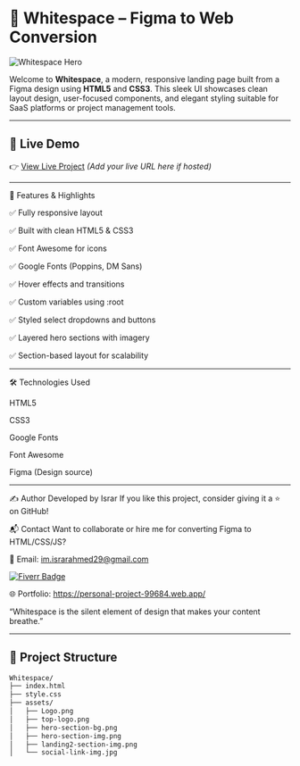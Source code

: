 # 🌟 Whitespace – Figma to Web Conversion

![Whitespace Hero](./assets/hero-section-img.png)

Welcome to **Whitespace**, a modern, responsive landing page built from a Figma design using **HTML5** and **CSS3**. This sleek UI showcases clean layout design, user-focused components, and elegant styling suitable for SaaS platforms or project management tools.

---

## 🚀 Live Demo

👉 [View Live Project](#) *(Add your live URL here if hosted)*

---

🎨 Features & Highlights

✅ Fully responsive layout

✅ Built with clean HTML5 & CSS3

✅ Font Awesome for icons

✅ Google Fonts (Poppins, DM Sans)

✅ Hover effects and transitions

✅ Custom variables using :root

✅ Styled select dropdowns and buttons

✅ Layered hero sections with imagery

✅ Section-based layout for scalability


---
🛠 Technologies Used

HTML5

CSS3

Google Fonts

Font Awesome

Figma (Design source)


---

✍️ Author
Developed by Israr
If you like this project, consider giving it a ⭐ on GitHub!

📬 Contact
Want to collaborate or hire me for converting Figma to HTML/CSS/JS?

📧 Email: im.israrahmed29@gmail.com

[![Fiverr Badge](https://img.shields.io/badge/Fiverr-Click%20Here-1DBF73?style=for-the-badge&logo=fiverr&logoColor=white)](https://www.fiverr.com/s/WElwvwX)

🌐 Portfolio: https://personal-project-99684.web.app/


“Whitespace is the silent element of design that makes your content breathe.”



---
## 📁 Project Structure

```bash
Whitespace/
├── index.html
├── style.css
├── assets/
│   ├── Logo.png
│   ├── top-logo.png
│   ├── hero-section-bg.png
│   ├── hero-section-img.png
│   ├── landing2-section-img.png
│   └── social-link-img.jpg
